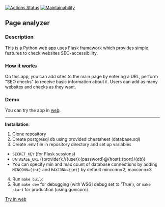 [![Actions Status](https://github.com/sergey-royt/python-project-83/actions/workflows/hexlet-check.yml/badge.svg)](https://github.com/sergey-royt/python-project-83/actions)
[![Maintainability](https://api.codeclimate.com/v1/badges/5da3461e840fd0963c66/maintainability)](https://codeclimate.com/github/sergey-royt/python-project-83/maintainability)

## Page analyzer

### Description
This is a Python web app uses Flask framework
which provides simple features to check websites SEO-accessibility.

### How it works
On this app, you can add sites to the main page by entering a URL, 
perform "SEO checks" to receive basic information about it. 
Users can add as many websites and checks as they want.

### Demo
You can try the app in [web](https://page-analyzer-vqqh.onrender.com/).
___

**Installation**:
1. Clone repository
2. Create postgresql db using provided cheatsheet (database.sql)
3. Create .env file in repository directory and set up variables 
- `SECRET_KEY` (for Flask sessions)
- `DATABASE_URL` ({provider}://{user}:{password}@{host}:{port}/{db})
- You can specify min and max count of database connections by adding `MINCONN={int}` and `MAXCONN={int}`
by default minconn=2, maxconn=3
4. Run `make build`
5. Run `make dev` for debugging (with WSGI debug set to 'True'), or `make start` for production (using gunicorn)

[Try in web](https://page-analyzer-vqqh.onrender.com)
